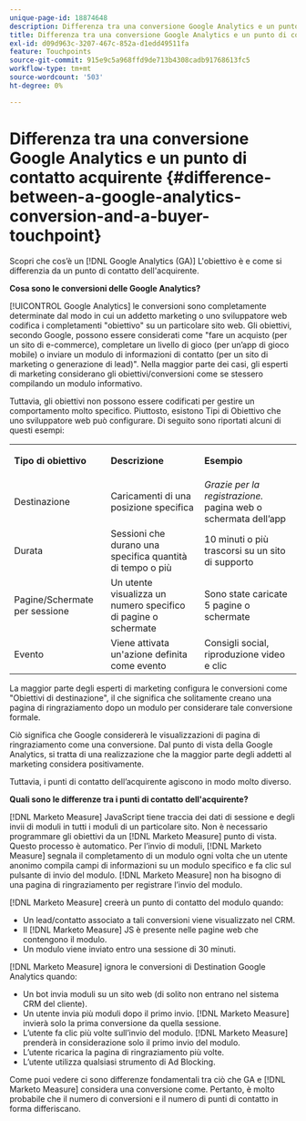 ```yaml
---
unique-page-id: 18874648
description: Differenza tra una conversione Google Analytics e un punto di contatto acquirente - [!DNL Marketo Measure]
title: Differenza tra una conversione Google Analytics e un punto di contatto acquirente
exl-id: d09d963c-3207-467c-852a-d1edd49511fa
feature: Touchpoints
source-git-commit: 915e9c5a968ffd9de713b4308cadb91768613fc5
workflow-type: tm+mt
source-wordcount: '503'
ht-degree: 0%

---
```


# Differenza tra una conversione Google Analytics e un punto di contatto acquirente {#difference-between-a-google-analytics-conversion-and-a-buyer-touchpoint}

Scopri che cos’è un [!DNL Google Analytics (GA)] L&#39;obiettivo è e come si differenzia da un punto di contatto dell&#39;acquirente.

**Cosa sono le conversioni delle Google Analytics?**

[!UICONTROL Google Analytics] le conversioni sono completamente determinate dal modo in cui un addetto marketing o uno sviluppatore web codifica i completamenti &quot;obiettivo&quot; su un particolare sito web. Gli obiettivi, secondo Google, possono essere considerati come &quot;fare un acquisto (per un sito di e-commerce), completare un livello di gioco (per un’app di gioco mobile) o inviare un modulo di informazioni di contatto (per un sito di marketing o generazione di lead)&quot;. Nella maggior parte dei casi, gli esperti di marketing considerano gli obiettivi/conversioni come se stessero compilando un modulo informativo.

Tuttavia, gli obiettivi non possono essere codificati per gestire un comportamento molto specifico. Piuttosto, esistono Tipi di Obiettivo che uno sviluppatore web può configurare. Di seguito sono riportati alcuni di questi esempi:

<table> 
 <colgroup> 
  <col> 
  <col> 
  <col> 
 </colgroup> 
 <tbody> 
  <tr> 
   <td><strong>Tipo di obiettivo</strong></td> 
   <td><p><strong>Descrizione</strong></p></td> 
   <td><strong>Esempio</strong></td> 
  </tr> 
  <tr> 
   <td><p>Destinazione</p></td> 
   <td>Caricamenti di una posizione specifica</td> 
   <td><em>Grazie per la registrazione.</em> pagina web o schermata dell’app</td> 
  </tr> 
  <tr> 
   <td>Durata</td> 
   <td>Sessioni che durano una specifica quantità di tempo o più</td> 
   <td>10 minuti o più trascorsi su un sito di supporto</td> 
  </tr> 
  <tr> 
   <td>Pagine/Schermate per sessione</td> 
   <td>Un utente visualizza un numero specifico di pagine o schermate</td> 
   <td>Sono state caricate 5 pagine o schermate</td> 
  </tr> 
  <tr> 
   <td>Evento</td> 
   <td>Viene attivata un'azione definita come evento</td> 
   <td>Consigli social, riproduzione video e clic</td> 
  </tr> 
 </tbody> 
</table>

La maggior parte degli esperti di marketing configura le conversioni come &quot;Obiettivi di destinazione&quot;, il che significa che solitamente creano una pagina di ringraziamento dopo un modulo per considerare tale conversione formale.

Ciò significa che Google considererà le visualizzazioni di pagina di ringraziamento come una conversione. Dal punto di vista della Google Analytics, si tratta di una realizzazione che la maggior parte degli addetti al marketing considera positivamente.

Tuttavia, i punti di contatto dell’acquirente agiscono in modo molto diverso.

**Quali sono le differenze tra i punti di contatto dell&#39;acquirente?**

[!DNL Marketo Measure] JavaScript tiene traccia dei dati di sessione e degli invii di moduli in tutti i moduli di un particolare sito. Non è necessario programmare gli obiettivi da un [!DNL Marketo Measure] punto di vista. Questo processo è automatico. Per l’invio di moduli, [!DNL Marketo Measure] segnala il completamento di un modulo ogni volta che un utente anonimo compila campi di informazioni su un modulo specifico e fa clic sul pulsante di invio del modulo. [!DNL Marketo Measure] non ha bisogno di una pagina di ringraziamento per registrare l’invio del modulo.

[!DNL Marketo Measure] creerà un punto di contatto del modulo quando:

* Un lead/contatto associato a tali conversioni viene visualizzato nel CRM.
* Il [!DNL Marketo Measure] JS è presente nelle pagine web che contengono il modulo.
* Un modulo viene inviato entro una sessione di 30 minuti.

[!DNL Marketo Measure] ignora le conversioni di Destination Google Analytics quando:

* Un bot invia moduli su un sito web (di solito non entrano nel sistema CRM del cliente).
* Un utente invia più moduli dopo il primo invio. [!DNL Marketo Measure] invierà solo la prima conversione da quella sessione.
* L’utente fa clic più volte sull’invio del modulo. [!DNL Marketo Measure] prenderà in considerazione solo il primo invio del modulo.
* L’utente ricarica la pagina di ringraziamento più volte.
* L’utente utilizza qualsiasi strumento di Ad Blocking.

Come puoi vedere ci sono differenze fondamentali tra ciò che GA e [!DNL Marketo Measure] considera una conversione come. Pertanto, è molto probabile che il numero di conversioni e il numero di punti di contatto in forma differiscano.
